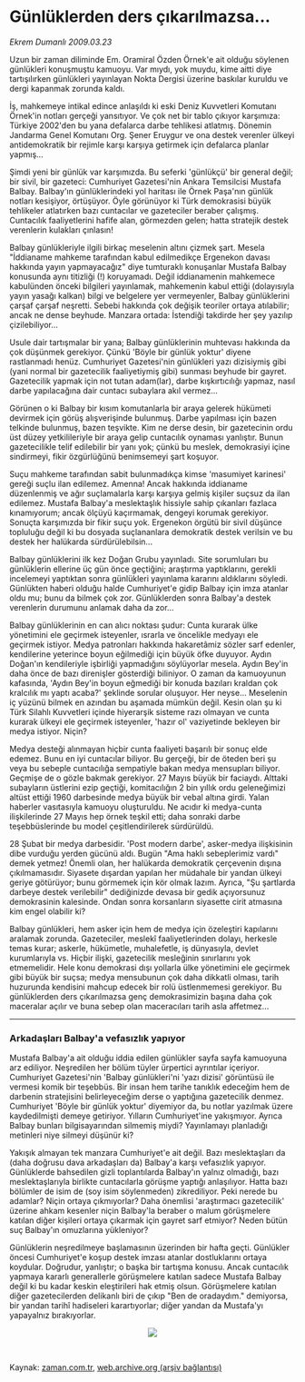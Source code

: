# Günlüklerden ders  çıkarılmazsa...

*Ekrem Dumanlı 2009.03.23*

<tr><td class="metin" colspan="2" style="padding-top: 20px; padding-left: 5px; padding-right: 10px;">Uzun bir zaman diliminde Em. Oramiral Özden Örnek'e ait olduğu söylenen günlükleri konuşmuştu kamuoyu. Var mıydı, yok muydu, kime aitti diye tartışılırken günlükleri yayınlayan Nokta Dergisi üzerine baskılar kuruldu ve dergi kapanmak zorunda kaldı.</td></tr><tr><td class="metin" colspan="2" style="padding-top: 20px; padding-left: 5px; padding-right: 10px;"><p> İş, mahkemeye intikal edince anlaşıldı ki eski Deniz Kuvvetleri Komutanı Örnek'in notları gerçeği yansıtıyor. Ve çok net bir tablo çıkıyor karşımıza: Türkiye 2002'den bu yana defalarca darbe tehlikesi atlatmış. Dönemin Jandarma Genel Komutanı Org. Şener Eruygur ve ona destek verenler ülkeyi antidemokratik bir rejimle karşı karşıya getirmek için defalarca planlar yapmış...
<p>Şimdi yeni bir günlük var karşımızda. Bu seferki 'günlükçü' bir general değil; bir sivil, bir gazeteci: Cumhuriyet Gazetesi'nin Ankara Temsilcisi Mustafa Balbay. Balbay'ın günlüklerindeki yol haritası ile Örnek Paşa'nın günlük notları kesişiyor, örtüşüyor. Öyle görünüyor ki Türk demokrasisi büyük tehlikeler atlatırken bazı cuntacılar ve gazeteciler beraber çalışmış. Cuntacılık faaliyetlerini hafife alan, görmezden gelen; hatta stratejik destek verenlerin kulakları çınlasın!
<p>Balbay günlükleriyle ilgili birkaç meselenin altını çizmek şart. Mesela "İddianame mahkeme tarafından kabul edilmedikçe Ergenekon davası hakkında yayın yapmayacağız" diye tumturaklı konuşanlar Mustafa Balbay konusunda aynı titizliği (!) koruyamadı. Değil iddianamenin mahkemece kabulünden önceki bilgileri yayınlamak, mahkemenin kabul ettiği (dolayısıyla yayın yasağı kalkan) bilgi ve belgelere yer vermeyenler, Balbay günlüklerini çarşaf çarşaf neşretti. Sebebi hakkında çok değişik teoriler ortaya atılabilir; ancak ne dense beyhude. Manzara ortada: İstendiği takdirde her şey yazılıp çizilebiliyor...
<p>Usule dair tartışmalar bir yana; Balbay günlüklerinin muhtevası hakkında da çok düşünmek gerekiyor. Çünkü 'Böyle bir günlük yoktur' diyene rastlanmadı henüz. Cumhuriyet Gazetesi'nin günlükleri yazı dizisiymiş gibi (yani normal bir gazetecilik faaliyetiymiş gibi) sunması beyhude bir gayret. Gazetecilik yapmak için not tutan adam(lar), darbe kışkırtıcılığı yapmaz, nasıl darbe yapılacağına dair cuntacı subaylara akıl vermez...
<p>Görünen o ki Balbay bir kısım komutanlarla bir araya gelerek hükümeti devirmek için görüş alışverişinde bulunmuş. Darbe yapılması için bazen telkinde bulunmuş, bazen teşvikte. Kim ne derse desin, bir gazetecinin ordu üst düzey yetkilileriyle bir araya gelip cuntacılık oynaması yanlıştır. Bunun gazetecilikle telif edilebilir bir yanı yok; çünkü bu meslek, demokrasiyi içine sindirmeyi, fikir özgürlüğünü benimsemeyi şart koşuyor.
<p>Suçu mahkeme tarafından sabit bulunmadıkça kimse 'masumiyet karinesi' gereği suçlu ilan edilemez. Amenna! Ancak hakkında iddianame düzenlenmiş ve ağır suçlamalarla karşı karşıya gelmiş kişiler suçsuz da ilan edilemez. Mustafa Balbay'a meslektaşlık hissiyle sahip çıkanları fazlaca kınamıyorum; ancak ölçüyü kaçırmamak, dengeyi korumak gerekiyor. Sonuçta karşımızda bir fikir suçu yok. Ergenekon örgütü bir sivil düşünce topluluğu değil ki bu dosyada suçlananlara demokratik destek verilsin ve bu destek her halükarda sürdürülebilsin...
<p>Balbay günlüklerini ilk kez Doğan Grubu yayınladı. Site sorumluları bu günlüklerin ellerine üç gün önce geçtiğini; araştırma yaptıklarını, gerekli incelemeyi yaptıktan sonra günlükleri yayınlama kararını aldıklarını söyledi. Günlükten haberi olduğu halde Cumhuriyet'e gidip Balbay için imza atanlar oldu mu; bunu da bilmek çok zor. Günlüklerden sonra Balbay'a destek verenlerin durumunu anlamak daha da zor...
<p>Balbay günlüklerinin en can alıcı noktası şudur: Cunta kurarak ülke yönetimini ele geçirmek isteyenler, ısrarla ve öncelikle medyayı ele geçirmek istiyor. Medya patronları hakkında hakaretâmiz sözler sarf edenler, kendilerine yeterince boyun eğilmediği için büyük öfke duyuyor. Aydın Doğan'ın kendileriyle işbirliği yapmadığını söylüyorlar mesela. Aydın Bey'in daha önce de bazı direnişler gösterdiği biliniyor. O zaman da kamuoyunun kafasında, 'Aydın Bey'in boyun eğmediği bir konuda bazıları kraldan çok kralcılık mı yaptı acaba?' şeklinde sorular oluşuyor. Her neyse... Meselenin iç yüzünü bilmek en azından bu aşamada mümkün değil. Kesin olan şu ki Türk Silahlı Kuvvetleri içinde hiyerarşik sisteme razı olmayan ve cunta kurarak ülkeyi ele geçirmek isteyenler, 'hazır ol' vaziyetinde bekleyen bir medya istiyor. Niçin?
<p>Medya desteği alınmayan hiçbir cunta faaliyeti başarılı bir sonuç elde edemez. Bunu en iyi cuntacılar biliyor. Bu gerçeği, bir de öteden beri şu veya bu sebeple cuntacılığa sempatiyle bakan medya mensupları biliyor. Geçmişe de o gözle bakmak gerekiyor. 27 Mayıs büyük bir faciaydı. Alttaki subayların üstlerini ezip geçtiği, komitacılığın 2 bin yıllık ordu geleneğimizi altüst ettiği 1960 darbesinde medya büyük bir vebal altına girdi. Yalan haberler vasıtasıyla kamuoyu oluşturuldu. Ne acıdır ki medya-cunta ilişkilerinde 27 Mayıs hep örnek teşkil etti; daha sonraki darbe teşebbüslerinde bu model çeşitlendirilerek sürdürüldü.
<p>28 Şubat bir medya darbesidir. 'Post modern darbe', asker-medya ilişkisinin dibe vurduğu yerden gücünü aldı. Bugün "Ama haklı sebeplerimiz vardı" demek yetmez! Önemli olan, her halükarda demokratik çerçevenin dışına çıkılmamasıdır. Siyasete dışardan yapılan her müdahale bir yandan ülkeyi geriye götürüyor; bunu görmemek için kör olmak lazım. Ayrıca, "Şu şartlarda darbeye destek verilebilir" dediğinizde devasa bir gedik açıyorsunuz demokrasinin kalesinde. Ondan sonra korsanların siyasette cirit atmasına kim engel olabilir ki?
<p>Balbay günlükleri, hem asker için hem de medya için özeleştiri kapılarını aralamak zorunda. Gazeteciler, meslekî faaliyetlerinden dolayı, herkesle temas kurar; askerle, hükümetle, muhalefetle, iş dünyasıyla, devlet kurumlarıyla vs. Hiçbir ilişki, gazetecilik mesleğinin sınırlarını yok etmemelidir. Hele konu demokrasi dışı yollarla ülke yönetimini ele geçirmek gibi büyük bir suçsa; medya mensubunun çok daha dikkatli olması, tarih huzurunda kendisini mahcup edecek bir rolü üstlenmemesi gerekiyor. Bu günlüklerden ders çıkarılmazsa genç demokrasimizin başına daha çok maceralar açılır ve buna sebep olan maceracıları tarih asla affetmez...
<p><hr/>
<p><h3>Arkadaşları Balbay'a vefasızlık yapıyor</h3>
<p>Mustafa Balbay'a ait olduğu iddia edilen günlükler sayfa sayfa kamuoyuna arz ediliyor. Neşredilen her bölüm tüyler ürpertici ayrıntılar içeriyor. Cumhuriyet Gazetesi'nin 'Balbay günlükleri'ni 'yazı dizisi' görüntüsü ile vermesi komik bir teşebbüs. Bir insan hem tarihe tanıklık edeceğim hem de darbenin stratejisini belirleyeceğim derse o yaptığına gazetecilik denmez. Cumhuriyet 'Böyle bir günlük yoktur' diyemiyor da, bu notlar yazılmak üzere kaydedilmişti demeye getiriyor. Yılların Cumhuriyet'ine yakışmıyor. Ayrıca Balbay bunları bilgisayarından silmemiş miydi? Yayınlamayı planladığı metinleri niye silmeyi düşünür ki?
<p> Yakışık almayan tek manzara Cumhuriyet'e ait değil. Bazı meslektaşları da (daha doğrusu dava arkadaşları da) Balbay'a karşı vefasızlık yapıyor. Günlüklerde bahsedilen gizli toplantılarda Balbay'ın yalnız olmadığı, bazı meslektaşlarıyla birlikte cuntacılarla görüşme yaptığı anlaşılıyor. Hatta bazı bölümler de isim de (soy isim söylenmeden) zikrediliyor. Peki nerede bu adamlar? Niçin ortaya çıkmıyorlar? Daha önemlisi 'araştırmacı gazetecilik' üzerine ahkam kesenler niçin Balbay'la beraber o malum görüşmelere katılan diğer kişileri ortaya çıkarmak için gayret sarf etmiyor? Neden bütün suç Balbay'ın omuzlarına yükleniyor?
<p> Günlüklerin neşredilmeye başlamasının üzerinden bir hafta geçti. Günlükler öncesi Cumhuriyet'e koşup destek imzası atanlar dostluklarını ortaya koydular. Doğrudur, yanlıştır; o başka bir tartışma konusu. Ancak cuntacılık yapmaya kararlı generallerle görüşmelere katılan sadece Mustafa Balbay değil ki bu kadar keskin eleştirileri hak etmiş olsun. Görüşmelere katılan diğer gazetecilerden delikanlı biri de çıkıp "Ben de oradaydım." demiyorsa, bir yandan tarihî hadiseleri karartıyorlar; diğer yandan da Mustafa'yı yapayalnız bırakıyorlar.
<p><p align="center"><img border="0" src="http://web.archive.org/web/20090326012742im_/http://medya.zaman.com.tr/2009/03/23/tiraj.jpg"/>
<p>
<p><br/></p></p></p></p></p></p></p></p></p></p></p></p></p></p></p></p></p></p></p></p></td></tr>

Kaynak: [zaman.com.tr](http://zaman.com.tr/yazar.do?yazino=828823), [web.archive.org (arşiv bağlantısı)](http://web.archive.org/web/20090326012742/http://zaman.com.tr:80/yazar.do?yazino=828823)

